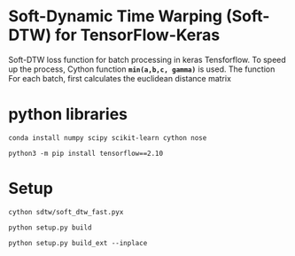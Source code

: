 # Soft-Dynamic Time Warping (Soft-DTW) for TensorFlow-Keras
Soft-DTW loss function for batch processing in keras Tensforflow. To speed up the process, Cython function **`min(a,b,c, gamma)`** is used. The function For each batch,  first calculates the euclidean distance matrix


# python libraries

`conda install numpy scipy scikit-learn cython nose`

`python3 -m pip install tensorflow==2.10`

# Setup

`cython sdtw/soft_dtw_fast.pyx`

`python setup.py build`

`python setup.py build_ext --inplace`
